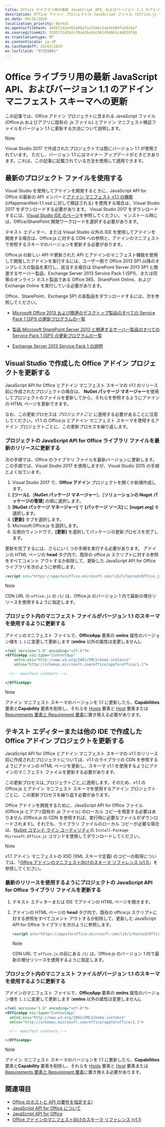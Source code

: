 ```yaml
---
title: Office ライブラリ用の最新 JavaScript API、およびバージョン 1.1 のアドイン マニフェスト スキーマへの更新
description: Office アドイン プロジェクトの JavaScript ファイル (Office.js ファイルとアプリに固有の .js ファイル) とアドイン マニフェスト検証ファイルをバージョン 1.1 に更新します。
ms.date: 09/26/2019
localization_priority: Normal
ms.openlocfilehash: a685f1a2e482a99af2a7184c2ab44104fa38c6a7
ms.sourcegitcommit: 528577145b2cf0a42bc64c56145d661c4d019fb8
ms.translationtype: MT
ms.contentlocale: ja-JP
ms.lasthandoff: 10/02/2019
ms.locfileid: "37353861"
---
```

# <a name="update-to-the-latest-javascript-api-for-office-library-and-version-11-add-in-manifest-schema"></a>Office ライブラリ用の最新 JavaScript API、およびバージョン 1.1 のアドイン マニフェスト スキーマへの更新

この記事では、Office アドイン プロジェクトに含まれる JavaScript ファイル (Office.js およびアプリに固有の .js ファイル) とアドイン マニフェスト検証ファイルをバージョン 1.1 に更新する方法について説明します。

> [!NOTE]
> Visual Studio 2017 で作成されたプロジェクトでは既にバージョン 1.1 が使用されています。 ただし、バージョン 1.1 にはマイナー アップデートがときどきあります。これは、この記事に記載されている方法を使用して適用できます。

## <a name="use-the-most-up-to-date-project-files"></a>最新のプロジェクト ファイルを使用する

Visual Studio を使用してアドインを開発するときに、JavaScript API for Office の最新の API メンバーと[アドイン マニフェスト v1.1 の機能](../develop/add-in-manifests.md) (offappmanifest-1.1.xsd に対して検証される) を使用する場合は、Visual Studio 2017 をダウンロードする必要があります。 Visual Studio 2017 をダウンロードするには、[Visual Studio IDE のページ](https://visualstudio.microsoft.com/vs/)を参照してください。 インストール時には、Office/SharePoint 開発ワークロードを選択する必要があります。

テキスト エディター、または Visual Studio 以外の IDE を使用してアドインを開発する場合は、Office.js に対する CDN への参照と、アドインのマニフェストで参照するスキーマのバージョンを更新する必要があります。

Office.js の新しい API や更新された API とアドインのマニフェスト機能を使用して開発したアドインを実行するには、ユーザー側で Office 2013 SP1 以降のオンプレミスの製品を実行し、該当する場合は SharePoint Server 2013 SP1 と関連するサーバー製品、Exchange Server 2013 Service Pack 1 (SP1)、または同等のオンライン ホスト製品である Office 365、SharePoint Online、および Exchange Online を実行している必要があります。

Office、SharePoint、Exchange SP1 の各製品をダウンロードするには、次を参照してください。

- [Microsoft Office 2013 および関連のデスクトップ製品のすべての Service Pack 1 (SP1) の更新プログラムの一覧](https://support.microsoft.com/kb/2850036)

- [製品 Microsoft SharePoint Server 2013 と関連するサーバー製品のすべての Service Pack 1 (SP1) の更新プログラムの一覧](https://support.microsoft.com/kb/2850035)

- [Exchange Server 2013 Service Pack 1 の説明](https://support.microsoft.com/kb/2926248)


## <a name="updating-an-office-add-in-project-created-with-visual-studio"></a>Visual Studio で作成した Office アドイン プロジェクトを更新する

JavaScript API for Office とアドイン マニフェスト スキーマの v1.1 のリリース前に作成されたプロジェクトの場合は、 **NuGet パッケージ マネージャー**を使用してプロジェクトのファイルを更新してから、それらを参照するようにアドインの HTML ページを更新できます。 

なお、この更新プロセスは _プロジェクトごと_ に適用する必要があることに注意してください。v1.1 の Office.js とアドイン マニフェスト スキーマを使用するアドイン プロジェクトごとに、この更新プロセスを繰り返します。


### <a name="update-the-javascript-api-for-office-library-files-in-your-project-to-the-newest-release"></a>プロジェクトの JavaScript API for Office ライブラリ ファイルを最新のリリースに更新する
次の手順では、Office のライブラリ ファイルを最新バージョンに更新します。 この手順では、Visual Studio 2017 を使用しますが、Visual Studio 2015 の手順とよく似ています。

1. Visual Studio 2017 で、**Office アドイン** プロジェクトを開くか新規作成します。
2. **[ツール]**、[**NuGet パッケージ マネージャー**]、[**ソリューションの Nuget パッケージの管理**] の順に選択します。
3. **[NuGet パッケージ マネージャー]** で **[パッケージ ソース]** に **[nuget.org]** を選択します。
4. **[更新]** タブを選択します。
5. Microsoft.Office.js を選択します。
6. 左側のウィンドウで、**[更新]** を選択してパッケージの更新プロセスを完了します。

更新を完了するには、さらにいくつか手順を実行する必要があります。 アドインの HTML ページの **head** タグ内で、既存の office.js スクリプトに対する参照をすべてコメント アウトするか削除して、更新した JavaScript API for Office ライブラリを次のように参照します。

  ```html
  <script src="https://appsforoffice.microsoft.com/lib/1/hosted/Office.js" type="text/javascript"></script>
  ```

   > [!NOTE] 
   > CDN URL の `office.js` の `/1/` は、Office.js のバージョン 1 内で最新の増分リリースを使用するように指定します。


### <a name="update-the-manifest-file-in-your-project-to-use-schema-version-11"></a>プロジェクト内のマニフェスト ファイルがバージョン 1.1 のスキーマを使用するように更新する

アドインのマニフェスト ファイルで、**OfficeApp** 要素の **xmlns** 属性のバージョン値を `1.1` に変更して更新します (**xmlns** 以外の属性は変更しません)。

```xml
<?xml version="1.0" encoding="utf-8"?>
<OfficeApp xsi:type="ContentApp"
    xmlns:xsi="http://www.w3.org/2001/XMLSchema-instance"
    xmlns="http://schemas.microsoft.com/office/appforoffice/1.1">
  
  <!-- manifest contents -->

</OfficeApp>
```

> [!NOTE]
> アドイン マニフェスト スキーマのバージョンを 1.1 に更新したら、**Capabilities** 要素と**Capability** 要素を削除し、それらを [Hosts](/office/dev/add-ins/reference/manifest/hosts) 要素と [Host](/office/dev/add-ins/reference/manifest/host) 要素または [Requirements 要素と Requirement 要素](specify-office-hosts-and-api-requirements.md)に置き換える必要があります。

## <a name="updating-an-office-add-in-project-created-with-a-text-editor-or-other-ide"></a>テキスト エディターまたは他の IDE で作成した Office アドイン プロジェクトを更新する

JavaScript API for Office とアドイン マニフェスト スキーマの v1.1 のリリース前に作成されたプロジェクトについては、v1.1 のライブラリの CDN を参照するようにアドインの HTML ページを更新し、スキーマ v1.1 を使用するようにアドインのマニフェスト ファイルを更新する必要があります。 

この更新プロセスは_プロジェクトごと_に適用します。そのため、v1.1 の Office.js とアドイン マニフェスト スキーマを使用するアドイン プロジェクトごとに、この更新プロセスを繰り返す必要があります。

Office アドインを開発するために、JavaScript API for Office ファイル (Office.js とアプリ固有の .js ファイル) のローカル コピーを用意する必要はありません (Office.js の CDN を参照すれば、実行時に必要なファイルがダウンロードされます)。それでも、ライブラリ ファイルのローカル コピーが必要な場合は、[NuGet コマンド ライン ユーティリティ](https://docs.nuget.org/consume/installing-nuget)の `Install-Package Microsoft.Office.js` コマンドを使用してダウンロードしてください。

> [!NOTE]
> v1.1 アドイン マニフェストの XSD (XML スキーマ定義) のコピーの取得については、「[Office アドインのマニフェスト向けのスキーマ リファレンス (v1.1)](../develop/add-in-manifests.md)」を参照してください。


### <a name="update-the-javascript-api-for-office-library-files-in-your-project-to-use-the-newest-release"></a>最新のリリースを使用するようにプロジェクトの JavaScript API for Office ライブラリ ファイルを更新する

1. テキスト エディターまたは IDE でアドインの HTML ページを開きます。

2. アドインの HTML ページの **head** タグ内で、既存の office.js スクリプトに対する参照をすべてコメント アウトするか削除して、更新した JavaScript API for Office ライブラリを次のように参照します。

    ```html
    <script src="https://appsforoffice.microsoft.com/lib/1/hosted/Office.js" type="text/javascript"></script>
    ```

   > [!NOTE]
   > CDN URL で `office.js` の前にある `/1/` は、Office.js のバージョン 1 内で最新の増分リリースを使用するように指定します。

### <a name="update-the-manifest-file-in-your-project-to-use-schema-version-11"></a>プロジェクト内のマニフェスト ファイルがバージョン 1.1 のスキーマを使用するように更新する

アドインのマニフェスト ファイルで、**OfficeApp** 要素の **xmlns** 属性のバージョン値を `1.1` に変更して更新します (**xmlns** 以外の属性は変更しません)。

```xml
<?xml version="1.0" encoding="utf-8"?>
<OfficeApp xsi:type="ContentApp"
  xmlns:xsi="http://www.w3.org/2001/XMLSchema-instance"
  xmlns="http://schemas.microsoft.com/office/appforoffice/1.1">
  
  <!-- manifest contents -->

</OfficeApp>
```

> [!NOTE]
> アドイン マニフェスト スキーマのバージョンを 1.1 に更新したら、**Capabilities** 要素と**Capability** 要素を削除し、それらを [Hosts](/office/dev/add-ins/reference/manifest/hosts) 要素と [Host](/office/dev/add-ins/reference/manifest/host) 要素または [Requirements 要素と Requirement 要素](specify-office-hosts-and-api-requirements.md)に置き換える必要があります。

## <a name="see-also"></a>関連項目

- [Office のホストと API の要件を指定する](specify-office-hosts-and-api-requirements.md)]
- [JavaScript API for Office について](understanding-the-javascript-api-for-office.md)
- [JavaScript API for Office](/office/dev/add-ins/reference/javascript-api-for-office)
- [Office アドインのマニフェスト向けのスキーマ リファレンス (v1.1)](../develop/add-in-manifests.md)
